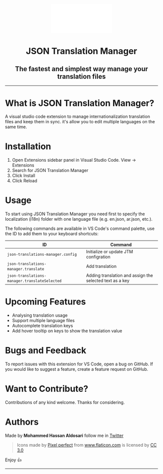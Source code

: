 <center>

[<img src="https://raw.githubusercontent.com/MohammedAldosari/json-translations-manager/master/resources/JTM-Icon.svg" width="200"/>](JTM)

# JSON Translation Manager

## The fastest and simplest way manage your translation files

---

</center>

# What is JSON Translation Manager?

A visual studio code extension to manage internationalization translation files and keep them in sync. it's allow you to edit multiple languages on the same time.

# Installation

1. Open Extensions sidebar panel in Visual Studio Code. View → Extensions
2. Search for JSON Translation Manager
3. Click Install
4. Click Reload

# Usage

To start using JSON Translation Manager you need first to specify the localization (i18n) folder with one language file (e.g. en.json, ar.json, etc.).

The following commands are available in VS Code's command palette, use the ID to add them to your keyboard shortcuts:

| ID                                            | Command                                                  |
| --------------------------------------------- | -------------------------------------------------------- |
| `json-translations-manager.config`            | Initialize or update JTM configration                    |
| `json-translations-manager.translate`         | Add translation                                          |
| `json-translations-manager.translateSelected` | Adding translation and assign the selected text as a key |

# Upcoming Features

- Analysing translation usage
- Support multiple language files
- Autocomplete translation keys
- Add hover tooltip on keys to show the translation value

# Bugs and Feedback

To report issues with this extension for VS Code, open a bug on GitHub. If you would like to suggest a feature, create a feature request on GitHub.

# Want to Contribute?

Contributions of any kind welcome. Thanks for considering.

# Authors

Made by **Mohammed Hassan Aldosari** follow me in [Twitter](https://twitter.com/mhwdosari)

> Icons made by [Pixel perfect](https://www.flaticon.com/authors/pixel-perfect) from www.flaticon.com is licensed by [CC 3.0](http://creativecommons.org/licenses/by/3.0/)

Enjoy 👍

---

